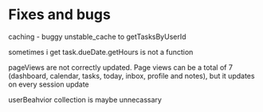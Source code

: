 # Fixes and bugs

caching - buggy unstable_cache to getTasksByUserId

sometimes i get task.dueDate.getHours is not a function

pageViews are not correctly updated. Page views can be a total of 7 (dashboard, calendar, tasks, today, inbox, profile and notes), but it updates on every session update

userBeahvior collection is maybe unnecassary
